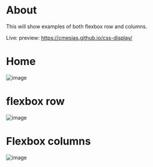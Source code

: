 # About
This will show examples of both flexbox row and columns.

Live: preview: https://cmesias.github.io/css-display/

# Home
![image](https://github.com/cmesias/css-display/assets/17791454/c7382cc6-c38c-4f31-9d95-07c5036b254c)

# flexbox row
![image](https://github.com/cmesias/css-display/assets/17791454/1db95e6e-379a-4301-b3b3-684deee21f12)

# Flexbox columns
![image](https://github.com/cmesias/css-display/assets/17791454/358718e1-4085-4009-b01a-96d60950f1c7)
